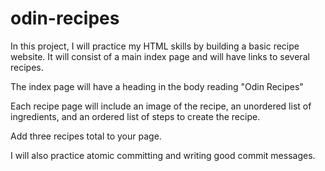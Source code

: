 # odin-recipes

In this project, I will practice my HTML skills by building a basic recipe website. It will consist of a main index page and will have links to several recipes.

The index page will have a heading in the body reading "Odin Recipes"

Each recipe page will include an image of the recipe, an unordered list of ingredients, and an ordered list of steps to create the recipe.

Add three recipes total to your page.

I will also practice atomic committing and writing good commit messages.